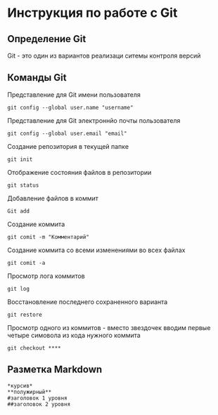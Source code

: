 # **Инструкция по работе с Git**

## Определение Git

Git - это один из вариантов реализаци ситемы контроля версий

## Команды Git
Представление для Git имени пользователя

    git config --global user.name "username"

Представление для Git электроннйо почты пользователя 

    git config --global user.email "email"

Создание репозитория в текущей папке

    git init

Отображение состояния файлов в репозитории

    git status

Добавление файлов в коммит

    Git add

Создание коммита

    git comit -m "Комментарий"

Создание коммита со всеми изменениями во всех файлах

    git comit -a

Просмотр лога коммитов

    git log

Восстановление последнего сохраненного варианта

    git restore

Просмотр одного из коммитов - вместо звездочек вводим первые четыре симовола из кода нужного коммита

    git checkout ****

## Разметка Markdown
    *курсив*
    **полужирный**
    #заголовок 1 уровня
    ##заголовок 2 уровня